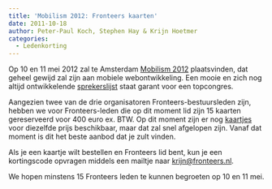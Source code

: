 ```yaml
---
title: 'Mobilism 2012: Fronteers kaarten'
date: 2011-10-18
author: Peter-Paul Koch, Stephen Hay & Krijn Hoetmer
categories:
  - Ledenkorting
---
```


Op 10 en 11 mei 2012 zal te Amsterdam [Mobilism 2012](http://mobilism.nl/2012) plaatsvinden, dat geheel gewijd zal zijn aan mobiele webontwikkeling. Een mooie en zich nog altijd ontwikkelende [sprekerslijst](http://mobilism.nl/2012/programme) staat garant voor een topcongres.

Aangezien twee van de drie organisatoren Fronteers-bestuursleden zijn, hebben we voor Fronteers-leden die op dit moment lid zijn 15 kaarten gereserveerd voor 400 euro ex. BTW. Op dit moment zijn er nog [kaartjes](https://mobilism.paydro.net/) voor diezelfde prijs beschikbaar, maar dat zal snel afgelopen zijn. Vanaf dat moment is dit het beste aanbod dat je zult vinden.

Als je een kaartje wilt bestellen en Fronteers lid bent, kun je een kortingscode opvragen middels een mailtje naar <krijn@fronteers.nl>.

We hopen minstens 15 Fronteers leden te kunnen begroeten op 10 en 11 mei.
